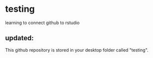 # testing
learning to connect github to rstudio

## updated:
This github repository is stored in your desktop folder called "testing".
